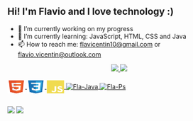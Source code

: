 ## Hi! I'm Flavio and I love technology :)

- 🔭 I’m currently working on my progress 
- 🌱 I’m currently learning: JavaScript, HTML, CSS and Java
- 📫 How to reach me: flavicentin10@gmail.com or flavio.vicentin@outlook.com

<div align="center">
  <a href="https://github.com/Flavicentin">
  <img height="180em" src="https://github-readme-stats.vercel.app/api?username=Flavicentin&show_icons=true&theme=radical&include_all_commits=true&count_private=true"/>
  <img height="180em" src="https://github-readme-stats.vercel.app/api/top-langs/?username=Flavicentin&layout=compact&langs_count=7&theme=radical"/>
</div>

<div style="display: inline_block"><br>
  <img align="center" alt="Fla-HTML" height="30" width="40" src="https://raw.githubusercontent.com/devicons/devicon/master/icons/html5/html5-original.svg">
  <img align="center" alt="Fla-CSS" height="30" width="40" src="https://raw.githubusercontent.com/devicons/devicon/master/icons/css3/css3-original.svg">
  <img align="center" alt="Fla-Js" height="30" width="40" src="https://raw.githubusercontent.com/devicons/devicon/master/icons/javascript/javascript-plain.svg">
  <img align="center" alt="Fla-Java" height="30" width="40" src="https://cdn.jsdelivr.net/gh/devicons/devicon/icons/java/java-original.svg" />
  <img align="center" alt="Fla-Ps" height="30" width="40" src="https://cdn.jsdelivr.net/gh/devicons/devicon/icons/photoshop/photoshop-line.svg" />
  
  ##

<div> 
  <a href = "mailto:contatorafaballerini@gmail.com"><img src="https://img.shields.io/badge/-Gmail-%23333?style=for-the-badge&logo=gmail&logoColor=white" target="_blank"></a>
  <a href="https://www.linkedin.com/in/flavio-marchioretto-vicentin-5665791a5/" target="_blank"><img src="https://img.shields.io/badge/-LinkedIn-%230077B5?style=for-the-badge&logo=linkedin&logoColor=white" target="_blank"></a> 
 
 
</div>
  
  
  
  
  
  
  
  
